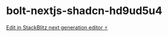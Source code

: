 # bolt-nextjs-shadcn-hd9ud5u4

[Edit in StackBlitz next generation editor ⚡️](https://stackblitz.com/~/github.com/houssinMhamdi/bolt-nextjs-shadcn-hd9ud5u4)